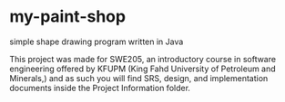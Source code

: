 # my-paint-shop
simple shape drawing program written in Java

This project was made for SWE205, an introductory course in software engineering offered by KFUPM (King Fahd University of Petroleum and Minerals,) and as such you will find SRS, design, and implementation documents inside the Project Information folder.
